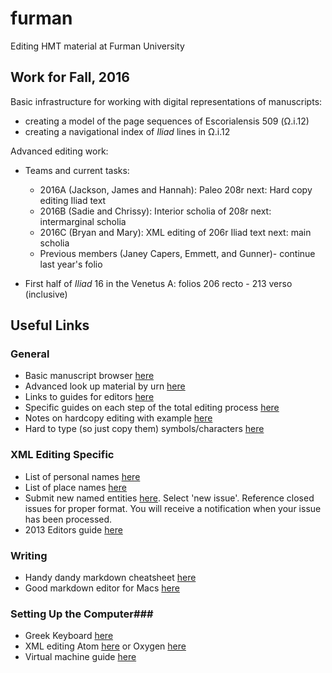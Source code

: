 furman
======

Editing HMT material at Furman University


## Work for Fall, 2016 ##

Basic infrastructure for working with digital representations of manuscripts:

- creating a model of the page sequences of Escorialensis 509 (Ω.i.12)
- creating a navigational index of *Iliad* lines in Ω.i.12


Advanced editing work:

- Teams and current tasks:
    -   2016A (Jackson, James and Hannah): Paleo 208r next: Hard copy editing Iliad text
    -   2016B (Sadie and Chrissy): Interior scholia of 208r next: intermarginal scholia
    -   2016C (Bryan and Mary): XML editing of 206r Iliad text next: main scholia
    -   Previous members (Janey Capers, Emmett, and Gunner)- continue last year's folio


- First half of *Iliad* 16 in the Venetus A:  folios 206 recto - 213 verso (inclusive)


## Useful Links ##

### General ###
- Basic manuscript browser [here](http://www.homermultitext.org/hmt-digital/)
- Advanced look up material by urn [here](http://www.homermultitext.org/hmt-digital/svcforms)
- Links to guides for editors [here](https://github.com/homermultitext/hmt-editors-guide/)
- Specific guides on each step of the total editing process [here](http://www.homermultitext.org/summer2014/totalediting.html)
- Notes on hardcopy editing with example [here](http://www.homermultitext.org/summer2014/editing/hardCopyEditing.html) 
- Hard to type (so just copy them) symbols/characters [here](http://homermultitext.github.io/hmt-docs/tips/pasteboard/)

### XML Editing Specific ###
- List of personal names [here](https://github.com/homermultitext/hmt-authlists/blob/master/data/hmtnames.csv)
- List of place names [here](https://github.com/homermultitext/hmt-authlists/blob/master/data/hmtplaces.csv)
- Submit new named entities [here](https://github.com/homermultitext/hmt-authlists/issues). Select 'new issue'. Reference closed issues for proper format. You will receive a notification when your issue has been processed.
- 2013 Editors guide [here](http://shot.holycross.edu/chssummer2013/housestyle/)

### Writing ###
- Handy dandy markdown cheatsheet [here](https://github.com/adam-p/markdown-here/wiki/Markdown-Cheatsheet)
- Good markdown editor for Macs [here](http://www.ashokgelal.com/lightpaper-for-mac/)

### Setting Up the Computer###
- Greek Keyboard [here](http://www.benjaminblonder.org/sophokeys/)
- XML editing Atom [here](https://atom.io/) or Oxygen [here](https://www.oxygenxml.com/)
- Virtual machine guide [here](http://homermultitext.github.io/hmt-docs/vm/install/) 
